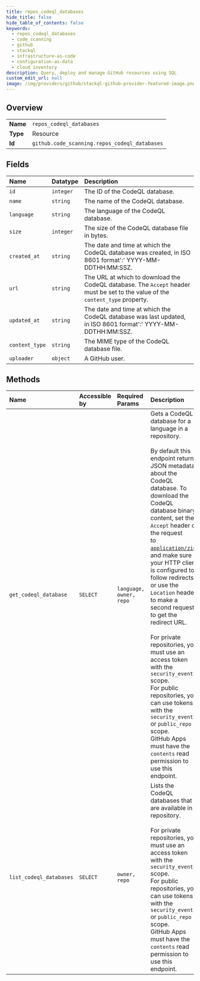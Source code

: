 ```yaml
---
title: repos_codeql_databases
hide_title: false
hide_table_of_contents: false
keywords:
  - repos_codeql_databases
  - code_scanning
  - github    
  - stackql
  - infrastructure-as-code
  - configuration-as-data
  - cloud inventory
description: Query, deploy and manage GitHub resources using SQL
custom_edit_url: null
image: /img/providers/github/stackql-github-provider-featured-image.png
---
```

  
    

## Overview
<table><tbody>
<tr><td><b>Name</b></td><td><code>repos_codeql_databases</code></td></tr>
<tr><td><b>Type</b></td><td>Resource</td></tr>
<tr><td><b>Id</b></td><td><code>github.code_scanning.repos_codeql_databases</code></td></tr>
</tbody></table>

## Fields
| Name | Datatype | Description |
|:-----|:---------|:------------|
| `id` | `integer` | The ID of the CodeQL database. |
| `name` | `string` | The name of the CodeQL database. |
| `language` | `string` | The language of the CodeQL database. |
| `size` | `integer` | The size of the CodeQL database file in bytes. |
| `created_at` | `string` | The date and time at which the CodeQL database was created, in ISO 8601 format':' YYYY-MM-DDTHH:MM:SSZ. |
| `url` | `string` | The URL at which to download the CodeQL database. The `Accept` header must be set to the value of the `content_type` property. |
| `updated_at` | `string` | The date and time at which the CodeQL database was last updated, in ISO 8601 format':' YYYY-MM-DDTHH:MM:SSZ. |
| `content_type` | `string` | The MIME type of the CodeQL database file. |
| `uploader` | `object` | A GitHub user. |
## Methods
| Name | Accessible by | Required Params | Description |
|:-----|:--------------|:----------------|:------------|
| `get_codeql_database` | `SELECT` | `language, owner, repo` | Gets a CodeQL database for a language in a repository.<br /><br />By default this endpoint returns JSON metadata about the CodeQL database. To<br />download the CodeQL database binary content, set the `Accept` header of the request<br />to [`application/zip`](https://docs.github.com/rest/overview/media-types), and make sure<br />your HTTP client is configured to follow redirects or use the `Location` header<br />to make a second request to get the redirect URL.<br /><br />For private repositories, you must use an access token with the `security_events` scope.<br />For public repositories, you can use tokens with the `security_events` or `public_repo` scope.<br />GitHub Apps must have the `contents` read permission to use this endpoint. |
| `list_codeql_databases` | `SELECT` | `owner, repo` | Lists the CodeQL databases that are available in a repository.<br /><br />For private repositories, you must use an access token with the `security_events` scope.<br />For public repositories, you can use tokens with the `security_events` or `public_repo` scope.<br />GitHub Apps must have the `contents` read permission to use this endpoint. |
